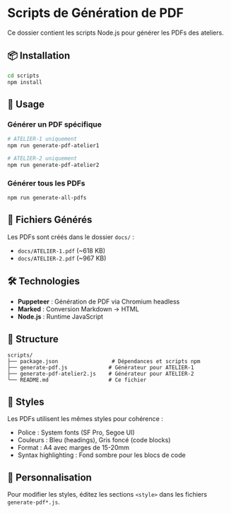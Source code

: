 # Scripts de Génération de PDF

Ce dossier contient les scripts Node.js pour générer les PDFs des ateliers.

## 📦 Installation

```bash
cd scripts
npm install
```

## 🚀 Usage

### Générer un PDF spécifique

```bash
# ATELIER-1 uniquement
npm run generate-pdf-atelier1

# ATELIER-2 uniquement
npm run generate-pdf-atelier2
```

### Générer tous les PDFs

```bash
npm run generate-all-pdfs
```

## 📄 Fichiers Générés

Les PDFs sont créés dans le dossier `docs/` :

- `docs/ATELIER-1.pdf` (~618 KB)
- `docs/ATELIER-2.pdf` (~967 KB)

## 🛠️ Technologies

- **Puppeteer** : Génération de PDF via Chromium headless
- **Marked** : Conversion Markdown → HTML
- **Node.js** : Runtime JavaScript

## 📝 Structure

```
scripts/
├── package.json                 # Dépendances et scripts npm
├── generate-pdf.js             # Générateur pour ATELIER-1
├── generate-pdf-atelier2.js    # Générateur pour ATELIER-2
└── README.md                   # Ce fichier
```

## 🎨 Styles

Les PDFs utilisent les mêmes styles pour cohérence :

- Police : System fonts (SF Pro, Segoe UI)
- Couleurs : Bleu (headings), Gris foncé (code blocks)
- Format : A4 avec marges de 15-20mm
- Syntax highlighting : Fond sombre pour les blocs de code

## 🔧 Personnalisation

Pour modifier les styles, éditez les sections `<style>` dans les fichiers `generate-pdf*.js`.
